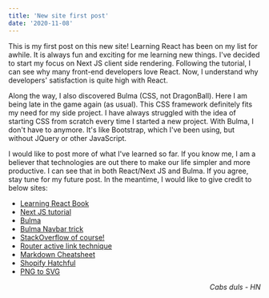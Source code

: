 ```yaml
---
title: 'New site first post'
date: '2020-11-08'
---
```


This is my first post on this new site! Learning React has been on my list for awhile. It is always fun and exciting for me learning new things. I've decided to start my focus on Next JS client side rendering. Following the tutorial, I can see why many front-end developers love React. Now, I understand why developers' satisfaction is quite high with React.

Along the way, I also discovered Bulma (CSS, not DragonBall). Here I am being late in the game again (as usual). This CSS framework definitely fits my need for my side project. I have always struggled with the idea of starting CSS from scratch every time I started a new project. With Bulma, I don't have to anymore. It's like Bootstrap, which I've been using, but without JQuery or other JavaScript.

I would like to post more of what I've learned so far. If you know me, I am a believer that technologies are out there to make our life simpler and more productive. I can see that in both React/Next JS and Bulma. If you agree, stay tune for my future post. In the meantime, I would like to give credit to below sites:

- <a target="_blank" href="https://www.oreilly.com/library/view/learning-react-2nd/9781492051718/">Learning React Book</a>
- <a target="_blank" href="https://nextjs.org/learn/basics/create-nextjs-app">Next JS tutorial</a>
- <a target="_blank" href="https://bulma.io/">Bulma</a>
- <a target="_blank" href="https://dev.to/eclecticcoding/bulma-navbar-toogle-with-react-hooks-18ek">Bulma Navbar trick</a>
- <a target="_blank" href="https://stackoverflow.com/questions/53262263/target-active-link-when-the-route-is-active-in-next-js">StackOverflow of course!</a>
- <a target="_blank" href="https://flaviocopes.com/nextjs-active-link/">Router active link technique</a>
- <a target="_blank" href="https://www.markdownguide.org/cheat-sheet/">Markdown Cheatsheet</a>
- <a target="_blank" href="https://hatchful.shopify.com/">Shopify Hatchful</a>
- <a target="_blank" href="https://www.pngtosvg.com/">PNG to SVG</a>

<p style='text-align: right;'><em>Cabs duls - HN</em></p>
